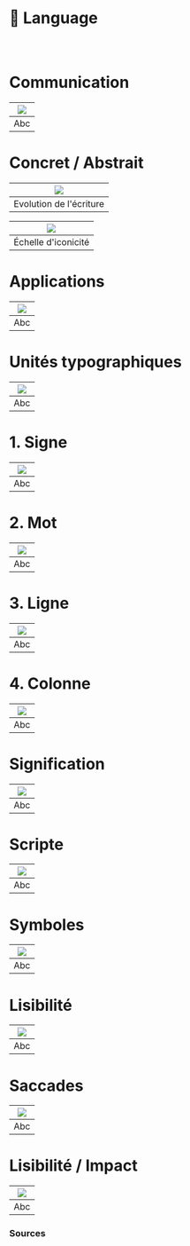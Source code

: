 # 💬 Language

  
### &nbsp;

# Communication  

|![](links/1-Language_v2.gif)|
|:---:|
| Abc |

# Concret / Abstrait  

|![](links/1-Language_v215.jpg)|
|:---:|
| Evolution de l'écriture |

|![](links/1-Language_v210.jpg)|
|:---:|
| Échelle d'iconicité |

# Applications  

|![](links/1-Language_v217.gif)|
|:---:|
| Abc |

# Unités typographiques  

|![](links/1-Language_v252.gif)|
|:---:|
| Abc |

# 1. Signe  

|![](links/1-Language_v272.gif)|
|:---:|
| Abc |

# 2. Mot  

|![](links/1-Language_v279.gif)|
|:---:|
| Abc |

# 3. Ligne  

|![](links/1-Language_v285.gif)|
|:---:|
| Abc |

# 4. Colonne  

|![](links/1-Language_v2108.gif)|
|:---:|
| Abc |

# Signification  

|![](links/1-Language_v2116.gif)|
|:---:|
| Abc |

# Scripte  

|![](links/1-Language_v2120.gif)|
|:---:|
| Abc |

# Symboles  

|![](links/1-Language_v2127.gif)|
|:---:|
| Abc |

# Lisibilité  

|![](links/1-Language_v2133.gif)|
|:---:|
| Abc |

# Saccades  

|![](links/1-Language_v2137.gif)|
|:---:|
| Abc |

# Lisibilité / Impact  

|![](links/1-Language_v2161.gif)|
|:---:|
| Abc |



### Sources

<!-- - **Prénom Nom**  
  *Titre*, 0000 -->

<!-- [^1]: Adrian Frutiger, *Type, Sign, Symbol*, 1980 -->

